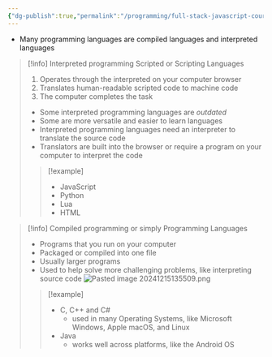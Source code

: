 ```yaml
---
{"dg-publish":true,"permalink":"/programming/full-stack-javascript-course-by-ibm-coursera/001-introduction-to-software-engineering/module-3-basics-of-programming/001-interpreted-and-compiled-programming-languages/","tags":["programming","softwareengineering","softwaredevelopment","SDLC","interpretedlanguages","compiledlanguages","programminglanguages"]}
---
```



- Many programming languages are compiled languages and interpreted languages

> [!info] Interpreted programming
> Scripted or Scripting Languages
>
> 1. Operates through the interpreted on your computer browser
> 2. Translates human-readable scripted code to machine code
> 3. The computer completes the task
>
> - Some interpreted programming languages are _outdated_
> - Some are more versatile and easier to learn languages
> - Interpreted programming languages need an interpreter to translate the source code
> - Translators are built into the browser or require a program on your computer to interpret the code
>
> > [!example]
> >
> > - JavaScript
> > - Python
> > - Lua
> > - HTML

> [!info] Compiled programming
> or simply Programming Languages
>
> - Programs that you run on your computer
> - Packaged or compiled into one file
> - Usually larger programs
> - Used to help solve more challenging problems, like interpreting source code
>   ![Pasted image 20241215135509.png](/img/user/Misc/attachments/Pasted%20image%2020241215135509.png)
>
> > [!example]
> >
> > - C, C++ and C#
> >   - used in many Operating Systems, like Microsoft Windows, Apple macOS, and Linux
> > - Java
> >   - works well across platforms, like the Android OS
